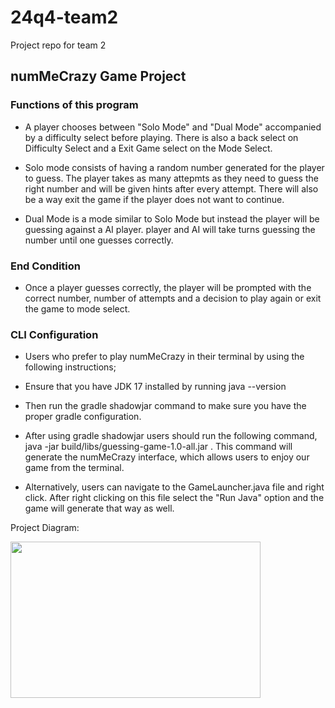 # 24q4-team2
Project repo for team 2

## numMeCrazy Game Project

### Functions of this program

* A player chooses between "Solo Mode" and "Dual Mode" accompanied by a difficulty select before playing. There is also a back select on Difficulty Select and a Exit Game select on the Mode Select.

* Solo mode consists of having a random number generated for the player to guess. The player takes as many attepmts as they need to guess the right number and will be given hints after every attempt. There will also be a way exit the game if the player does not want to continue. 

* Dual Mode is a mode similar to Solo Mode but instead the player will be guessing against a AI player. player and AI will take turns guessing the number until one guesses correctly.

### End Condition

* Once a player guesses correctly, the player will be prompted with the correct number, number of attempts and a decision to play again or exit the game to mode select.

### CLI Configuration 
* Users who prefer to play numMeCrazy in their terminal by using the following instructions;
* Ensure that you have JDK 17 installed by running java --version 
* Then run the gradle shadowjar command to make sure you have the proper gradle configuration.
* After using gradle shadowjar users should run the following command, java -jar build/libs/guessing-game-1.0-all.jar . This command will generate the numMeCrazy interface, which allows users to enjoy our game from the terminal.

* Alternatively, users can navigate to the GameLauncher.java file and right click. After right clicking on this file select the "Run Java" option and the game will generate that way as well. 


Project Diagram:


<img src="images/Screenshot 2024-11-11 at 10.06.48 AM.png" height=250 width=400/>






